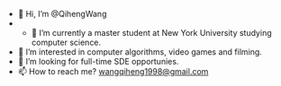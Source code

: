 - 👋 Hi, I’m @QihengWang
- - 🌱 I’m currently a master student at New York University studying computer science.
- 👀 I’m interested in computer algorithms, video games and filming.
- 💞️ I’m looking for full-time SDE opportunies.
- 📫 How to reach me? wangqiheng1998@gmail.com

<!---
QihengWang/QihengWang is a ✨ special ✨ repository because its `README.md` (this file) appears on your GitHub profile.
You can click the Preview link to take a look at your changes.
--->
